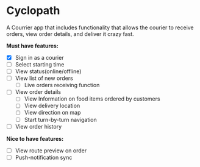# Cyclopath

A Courrier app that includes functionality that allows the courier to receive orders, view order details, and deliver it crazy fast.

**Must have features:**

- [x] Sign in as a courier
- [ ] Select starting time
- [ ] View status(online/offline)
- [ ] View list of new orders
  - [ ] Live orders receiving function
- [ ] View order details
  - [ ] View Information on food items ordered by customers
  - [ ] View delivery location
  - [ ] View direction on map
  - [ ] Start turn-by-turn navigation
- [ ] View order history

**Nice to have features:**

- [ ] View route preview on order
- [ ] Push-notification sync
